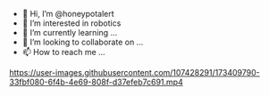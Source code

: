 - 👋 Hi, I’m @honeypotalert
- 👀 I’m interested in robotics
- 🌱 I’m currently learning ...
- 💞️ I’m looking to collaborate on ...
- 📫 How to reach me ...

<!---
honeypotalert/honeypotalert is a ✨ special ✨ repository because its `README.md` (this file) appears on your GitHub profile.
You can click the Preview link to take a look at your changes.
--->



https://user-images.githubusercontent.com/107428291/173409790-33fbf080-6f4b-4e69-808f-d37efeb7c691.mp4

